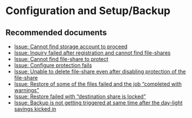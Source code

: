 <properties
                pageTitle="Azure Files Backup"
                description="Azure Files Backup"
                service="microsoft.recoveryservices"
                resource="backup"
                authors="srinathv"
                displayOrder=""
                selfHelpType="generic"
                supportTopicIds="32599714,32599715"
                resourceTags=""
                productPesIds="15207"
                cloudEnvironments="public"
	articleId="47609c1a-b86e-45cb-92da-93c5a68b4d9a"
	ownershipId="StorageMediaEdge_Backup"
/>


# Configuration and Setup/Backup

## **Recommended documents**
* [Issue: Cannot find storage account to proceed](https://aka.ms/tshootAFSbackupblog)<br>
* [Issue: Inquiry failed after registration and cannot find file-shares](https://aka.ms/tshootAFSbackupblog)<br>
* [Issue: Cannot find file-share to protect](https://aka.ms/tshootAFSbackupblog)<br>
* [Issue: Configure protection fails](https://aka.ms/tshootAFSbackupblog)<br>
* [Issue: Unable to delete file-share even after disabling protection of the file-share](https://aka.ms/tshootAFSbackupblog)<br>
* [Issue: Restore of some of the files failed and the job “completed with warnings”](https://aka.ms/tshootAFSbackupblog)<br>
* [Issue: Restore failed with “destination share is locked”](https://aka.ms/tshootAFSbackupblog)<br>
* [Issue: Backup is not getting triggered at same time after the day-light savings kicked in](https://aka.ms/tshootAFSbackupblog)
